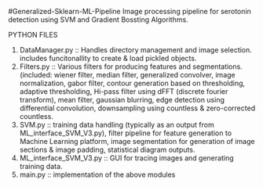 #Generalized-Sklearn-ML-Pipeline
Image processing pipeline for serotonin detection using SVM and Gradient Bossting Algorithms.

PYTHON FILES
1) DataManager.py :: Handles directory management and image selection. includes funcitonallity to create & load pickled objects.
2) Filters.py :: Various filters for producing features and segmentations. (included: wiener filter, median filter, generalized convolver, image normalization, gabor filter, contour generation based on thresholding, adaptive thresholding, Hi-pass filter using dFFT (discrete fourier transform), mean filter, gaussian blurring, edge detection using differential convolution, downsampling using countless & zero-corrected countless.  
3) SVM.py :: training data handling (typically as an output from ML_interface_SVM_V3.py), filter pipeline for feature generation to Machine Learning platform, image segmentation for generation of image sections & image padding, statistical diagram outputs.
4) ML_interface_SVM_V3.py :: GUI for tracing images and generating training data.
5) main.py :: implementation of the above modules
